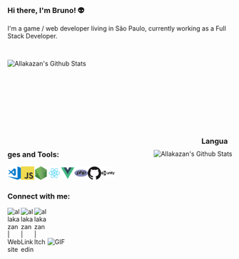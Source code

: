 ### Hi there, I'm Bruno! :alien:

I'm a game / web developer living in São Paulo, currently working as a Full Stack Developer.

<br />

<img align="left" width="435px" height="203px" alt="Allakazan's Github Stats" src="https://github-readme-stats.vercel.app/api?username=Allakazan&show_icons=true&count_private=true&theme=tokyonight&hide=contribs" /><br />

<img align="right" alt="Allakazan's Github Stats" src="https://github-readme-stats.vercel.app/api/top-langs/?username=Allakazan&layout=compact&show_icons=true&count_private=true&theme=tokyonight" />

<br />
<br />
<br />
<br />
<br />
<br />
<br />

### Languages and Tools:

<img align="left" alt="Visual Studio Code" width="30px" src="https://raw.githubusercontent.com/github/explore/80688e429a7d4ef2fca1e82350fe8e3517d3494d/topics/visual-studio-code/visual-studio-code.png" />

<img align="left" alt="JavaScript" width="30px" src="https://raw.githubusercontent.com/github/explore/80688e429a7d4ef2fca1e82350fe8e3517d3494d/topics/javascript/javascript.png" />

<img align="left" alt="Nodejs" width="30px" src="https://raw.githubusercontent.com/github/explore/80688e429a7d4ef2fca1e82350fe8e3517d3494d/topics/nodejs/nodejs.png" />

<img align="left" alt="React" width="30px" src="https://raw.githubusercontent.com/github/explore/80688e429a7d4ef2fca1e82350fe8e3517d3494d/topics/react/react.png" />

<img align="left" alt="Vue" width="30px" src="https://raw.githubusercontent.com/github/explore/78df643247d429f6cc873026c0622819ad797942/topics/vue/vue.png" />

<img align="left" alt="Nodejs" width="30px" src="https://raw.githubusercontent.com/github/explore/80688e429a7d4ef2fca1e82350fe8e3517d3494d/topics/php/php.png" />

<img align="left" alt="GitHub" width="30px" src="https://raw.githubusercontent.com/github/explore/78df643247d429f6cc873026c0622819ad797942/topics/github/github.png" />

<img align="left" alt="Unity" width="30px" src="https://raw.githubusercontent.com/github/explore/80688e429a7d4ef2fca1e82350fe8e3517d3494d/topics/unity/unity.png" />


<br />
<br />

### Connect with me:

[<img align="left" alt="allakazan | Website" width="30px" src="https://firebasestorage.googleapis.com/v0/b/github-profile-61d38.appspot.com/o/site.svg?alt=media&token=13c9b55f-75a3-49a3-80e6-f51050cd23fe"/>][website]

[<img align="left" alt="allakazan | Linkedin" width="30px" src="https://cdn.jsdelivr.net/npm/simple-icons@v3/icons/linkedin.svg" />][linkedin]

[<img align="left" alt="allakazan | Itch" width="30px" src="https://cdn.jsdelivr.net/npm/simple-icons@3.13.0/icons/itch-dot-io.svg" />][itch]

<br />
<br />

[website]: http://allakazan.com/
[linkedin]: https://www.linkedin.com/in/allakazan
[itch]: https://allakazan.itch.io/

<br />
<br />
<img  alt="GIF" src="https://media.giphy.com/media/LmNwrBhejkK9EFP504/giphy.gif" />
